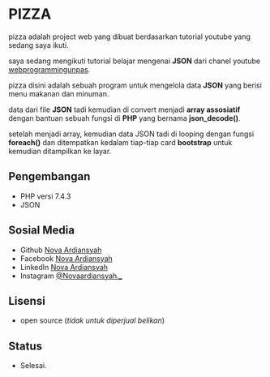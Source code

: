 # PIZZA 
pizza adalah project web yang dibuat berdasarkan tutorial youtube yang sedang saya ikuti.

saya sedang mengikuti tutorial belajar mengenai __JSON__ dari chanel youtube [webprogrammingunpas](https://m.youtube.com/channel/UCkXmLjEr95LVtGuIm3l2dPg).

pizza disini adalah sebuah program untuk mengelola data __JSON__ yang berisi menu makanan dan minuman.

data dari file __JSON__ tadi kemudian di convert menjadi __array assosiatif__ dengan bantuan sebuah fungsi di __PHP__ yang bernama **json_decode()**.

setelah menjadi array, kemudian data JSON tadi di looping dengan fungsi __foreach()__ dan ditempatkan kedalam tiap-tiap card __bootstrap__ untuk kemudian ditampilkan ke layar.

## Pengembangan
- PHP versi 7.4.3
- JSON

## Sosial Media
- Github [Nova Ardiansyah](https://github.com/novaardiansyah1)
- Facebook [Nova Ardiansyah](https://facebook.com/nova981)
- LinkedIn [Nova Ardiansyah](https://linkedin.com/mwlite/in/novaardiansyah)
- Instagram [@Novaardiansyah._](https://www.instagram.com/novaardiansyah._)

## Lisensi
- open source (_tidak untuk diperjual belikan_)

## Status
- Selesai.